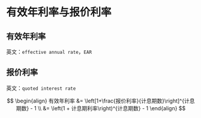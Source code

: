 # 有效年利率与报价利率

## 有效年利率

英文：`effective annual rate`，`EAR`

## 报价利率

英文：`quoted interest rate`

$$
\begin{align}
有效年利率 &= \left[1+\frac{报价利率}{计息期数}\right]^{计息期数} - 1 \\
&= \left(1 + 计息期利率\right)^{计息期数} - 1
\end{align}
$$

